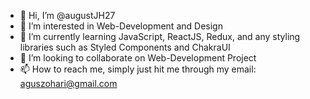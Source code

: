 - 👋 Hi, I’m @augustJH27
- 👀 I’m interested in Web-Development and Design
- 🌱 I’m currently learning JavaScript, ReactJS, Redux, and any styling libraries such as Styled Components and ChakraUI
- 💞️ I’m looking to collaborate on Web-Development Project
- 📫 How to reach me, simply just hit me through my email: aguszohari@gmail.com

<!---
augustJH27/augustJH27 is a ✨ special ✨ repository because its `README.md` (this file) appears on your GitHub profile.
You can click the Preview link to take a look at your changes.
--->
